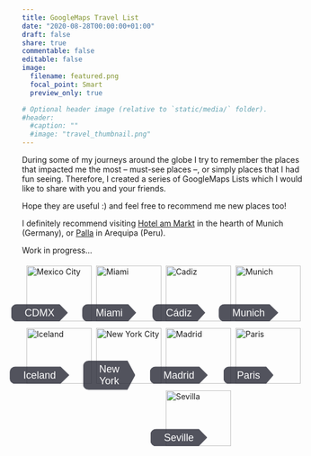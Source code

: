 ```yaml
---
title: GoogleMaps Travel List
date: "2020-08-28T00:00:00+01:00"
draft: false
share: true
commentable: false
editable: false
image:
  filename: featured.png
  focal_point: Smart
  preview_only: true

# Optional header image (relative to `static/media/` folder).
#header:
  #caption: ""
  #image: "travel_thumbnail.png"
---
```


During some of my journeys around the globe I try to remember the places that impacted me the most – must-see places –, or simply places that I had fun seeing. Therefore, I created a series of GoogleMaps Lists which I would like to share with you and your friends.

Hope they are useful :) and feel free to recommend me new places too!

I definitely recommend visiting [Hotel am Markt](https://www.hotel-am-markt.eu/) in the hearth of Munich (Germany), or [Palla](https://www.palla.pe/) in Arequipa (Peru).

Work in progress...

<!-- STYLESHEET CSS -->

<style>
  div {
    box-sizing: border-box !important;
  }

  img {
    margin-bottom: 0.5em !important;
  }

  .travel_row_img_grid {
    display: -ms-flexbox;
    display: flex;
    -ms-flex-wrap: wrap;
    flex-wrap: wrap;
    padding: 0 4px;
  }

  .travel_column_img_grid {
    -ms-flex: 25%;
    flex: 25%;
    max-width: 25%;
    padding: 0 4px;
  }

  .travel_column_img_grid img {
    margin-top: 5px;
    vertical-align: middle;
    width: 100%;
  }

  @media screen and (max-width: 800px) {
    .travel_column_img_grid {
      -ms-flex: 50%;
      flex: 50%;
      max-width: 50%;
    }
    
    .travel_container_img_grid .btn {
      color: white;
      font-size: 18px;
    }
  }

  @media screen and (max-width: 600px) {
    .travel_column_img_grid {
      -ms-flex: 100%;
      flex: 100%;
      max-width: 100%;
    }

    .travel_container_img_grid .btn {
      color: white;
      font-size: 18px;
    }
  }

  .travel_container_img_grid {
    position: relative;
    width: 100%;
    max-width: 400px;
  }

  .travel_container_img_grid img {
    width: 100%;
    height: auto;
  }

  .travel_container_img_grid .btn {
    position: absolute;
    top: 80%;
    left: 20%;
    transform: translate(-50%, -50%);
    -ms-transform: translate(-50%, -50%);
    background-color: rgb(40, 42, 54, 0.8);
    color: white;
    font-size: 18px;
    padding: 5px 24px;
    border: none;
    cursor: pointer;
    border-radius: 10px;
    text-align: center;
    clip-path: polygon(0% 0%, 85% 0%, 100% 50%, 85% 100%, 0% 100%);
  }

  .travel_container_img_grid .btn:hover {
    background-color: rgb(41, 98, 255, 0.9);
    cursor: default;
  }
</style>

<div class="travel_row_img_grid">
  <div class="travel_column_img_grid">
    <div class="travel_container_img_grid">
    <a href="https://goo.gl/maps/xweG7kQr8jq8omd36" target="_blank">
      <img src="/gmaps-images/CDMX-piramides.jpeg" alt="Mexico City">
    </a>      
        <button class="btn">CDMX</button>
    </div>
    <div class="travel_container_img_grid">
    <a href="https://goo.gl/maps/Rmu2vJUvN9Y8a6bV9" target="_blank">
      <img src="/gmaps-images/Iceland-background.webp" alt="Iceland">
    </a>
        <button class="btn">Iceland</button>
    </div>
  </div>

  <div class="travel_column_img_grid">
    <div class="travel_container_img_grid">
    <a href="https://goo.gl/maps/1JEc36CbsZi9HZw27" target="_blank">
      <img src="/gmaps-images/miami-beach-sun.webp" alt="Miami">
    </a>
        <button class="btn">Miami</button>
    </div>
    <div class="travel_container_img_grid">
    <a href="https://goo.gl/maps/qvcjPQ7uvk4XVBKm7" target="_blank">
      <img src="/gmaps-images/New-York-background.webp" alt="New York City">
    </a>
        <button class="btn">New York</button>
    </div>
  </div>

  <div class="travel_column_img_grid">
    <div class="travel_container_img_grid">
    <a href="https://goo.gl/maps/n4KSVZf3ekJ84hjR7" target="_blank">
      <img src="/gmaps-images/Cadiz-background.webp" alt="Cadiz">
    </a>
        <button class="btn">Cádiz</button>
    </div>
    <div class="travel_container_img_grid">
    <a href="https://goo.gl/maps/uVDZCEa1vLotgps78" target="_blank">
      <img src="/gmaps-images/Madrid-background.webp" alt="Madrid">
    </a>
        <button class="btn">Madrid</button>
    </div>
    <div class="travel_container_img_grid">
    <a href="https://goo.gl/maps/hgW4NTkVMnJECMa48" target="_blank">
      <img src="/gmaps-images/seville-spain.webp" alt="Sevilla">
    </a>
        <button class="btn">Seville</button>
    </div>
  </div>

  <div class="travel_column_img_grid">
    <div class="travel_container_img_grid">
    <a href="https://goo.gl/maps/KmzMJEcfaZ5vkoNy6" target="_blank">
      <img src="/gmaps-images/Munich-city-background.webp" alt="Munich">
    </a>
        <button class="btn">Munich</button>
    </div>
    <div class="travel_container_img_grid">
    <a href="https://goo.gl/maps/CEKdSx2KLyCCzdT86" target="_blank">
      <img src="/gmaps-images/paris-eiffel-tower.webp" alt="Paris">
    </a>
        <button class="btn">Paris</button>
    </div>
  </div>

</div>
